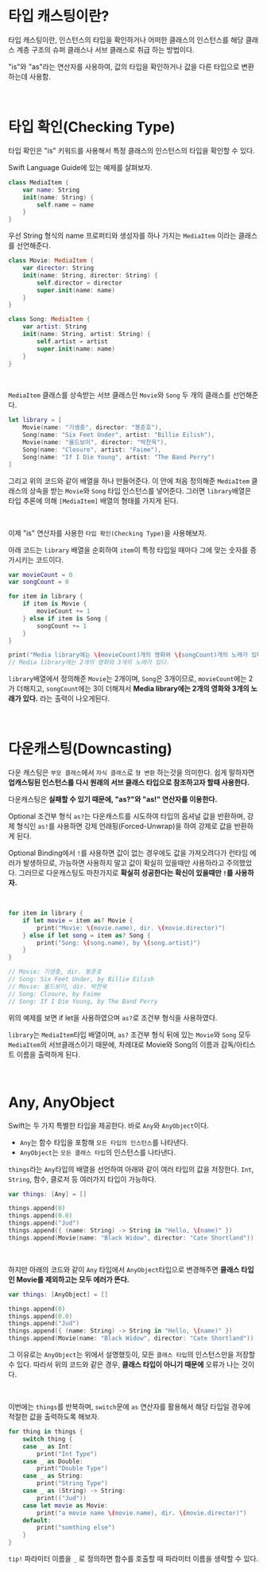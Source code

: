 # 타입 캐스팅이란?

타입 캐스팅이란, 인스턴스의 타입을 확인하거나 어떠한 클래스의 인스턴스를 해당 클래스 계층 구조의 슈퍼 클래스나 서브 클래스로 취급 하는 방법이다.

"is"와 "as"라는 연산자를 사용하여, 값의 타입을 확인하거나 값을 다른 타입으로 변환하는데 사용함.

<br>

# 타입 확인(Checking Type)
타입 확인은 "is" 키워드를 사용해서 특정 클래스의 인스턴스의 타입을 확인할 수 있다.

Swift Language Guide에 있는 예제를 살펴보자.

```swift
class MediaItem {
    var name: String
    init(name: String) {
        self.name = name
    }
}
```
우선 String 형식의 name 프로퍼티와 생성자를 하나 가지는 `MediaItem` 이라는 클래스를 선언해준다.

```swift
class Movie: MediaItem {
    var director: String
    init(name: String, director: String) {
        self.director = director
        super.init(name: name)
    }
}

class Song: MediaItem {
    var artist: String
    init(name: String, artist: String) {
        self.artist = artist
        super.init(name: name)
    }
}
```
<br>

`MediaItem` 클래스를 상속받는 서브 클래스인 `Movie`와 `Song` 두 개의 클래스를 선언해준다.


```swift
let library = [
    Movie(name: "기생충", director: "봉준호"),
    Song(name: "Six Feet Under", artist: "Billie Eilish"),
    Movie(name: "올드보이", director: "박찬욱"),
    Song(name: "Closure", artist: "Faime"),
    Song(name: "If I Die Young", artist: "The Band Perry")
]
```
그리고 위의 코드와 같이 배열을 하나 만들어준다. 이 안에 처음 정의해준 `MediaItem` 클래스의 상속을 받는 `Movie`와 `Song` 타입 인스턴스를 넣어준다.
그러면 `library`배열은 타입 추론에 의해 `[MediaItem]` 배열의 형태를 가지게 된다.

<br>

이제 "is" 연산자를 사용한 `타입 확인(Checking Type)`을 사용해보자.

아래 코드는 `library` 배열을 순회하여 `item`이 특정 타입일 때마다 그에 맞는 숫자를 증가시키는 코드이다. 

```swift
var movieCount = 0
var songCount = 0

for item in library {
    if item is Movie {
        movieCount += 1
    } else if item is Song {
        songCount += 1
    }
}

print("Media library에는 \(movieCount)개의 영화와 \(songCount)개의 노래가 있다.")
// Media library에는 2개의 영화와 3개의 노래가 있다.
```

`library`배열에서 정의해준 `Movie`는 2개이며, `Song`은 3개이므로, `movieCount`에는 2가 더해지고, `songCount`에는 3이 더해져서 **Media library에는 2개의 영화와 3개의 노래가 있다.** 라는 출력이 나오게된다.

<br>

# 다운캐스팅(Downcasting)

다운 캐스팅은 `부모 클래스`에서 `자식 클래스`로 `형 변환` 하는것을 의미한다. 쉽게 말하자면 **업캐스팅된 인스턴스를 다시 원래의 서브 클래스 타입으로 참조하고자 할때 사용한다.**

다운캐스팅은 **실패할 수 있기 때문에, "as?"와 "as!" 연산자를 이용한다.**

Optional 조건부 형식 `as?`는 다운캐스트를 시도하여 타입의 옵셔널 값을 반환하며, 강제 형식인 `as!`를 사용하면 강제 언래핑(Forced-Unwrap)을 하여 강제로 값을 반환하게 된다.

Optional Binding에서 `!`를 사용하면 값이 없는 경우에도 값을 가져오려다가 런타임 에러가 발생하므로, 가능하면 사용하지 말고 값이 확실히 있을때만 사용하라고 주의했었다. 그러므로 다운캐스팅도 마찬가지로 **확실히 성공한다는 확신이 있을때만 `!`를 사용하자.**

<br>

```swift
for item in library {
    if let movie = item as? Movie {
        print("Movie: \(movie.name), dir. \(movie.director)")
    } else if let song = item as? Song {
        print("Song: \(song.name), by \(song.artist)")
    }
}

// Movie: 기생충, dir. 봉준호
// Song: Six Feet Under, by Billie Eilish
// Movie: 올드보이, dir. 박찬욱
// Song: Closure, by Faime
// Song: If I Die Young, by The Band Perry
```

위의 예제를 보면 if let을 사용하였으며 `as?`로 조건부 형식을 사용하였다.

`library`는 `MediaItem`타입 배열이며, `as?` 조건부 형식 뒤에 있는 `Movie`와 `Song` 모두 `MediaItem`의 서브클래스이기 때문에, 차례대로 Movie와 Song의 이름과 감독/아티스트 이름을 출력하게 된다.


<br>


# Any, AnyObject

Swift는 두 가지 특별한 타입을 제공한다. 바로 `Any`와 `AnyObject`이다.

- `Any`는 함수 타입을 포함해 `모든 타입의 인스턴스`를 나타낸다.
- `AnyObject`는 `모든 클래스 타입`의 인스턴스를 나타낸다.


`things`라는 `Any`타입의 배열을 선언하여 아래와 같이 여러 타입의 값을 저장한다. `Int`, `String`, 함수, 클로저 등 여러가지 타입이 가능하다.
```swift
var things: [Any] = []

things.append(0)
things.append(0.0)
things.append("Jud")
things.append({ (name: String) -> String in "Hello, \(name)" })
things.append(Movie(name: "Black Widow", director: "Cate Shortland"))
```

<br>

하지만 아래의 코드와 같이 `Any` 타입에서 `AnyObject`타입으로 변경해주면 **클래스 타입인 Movie를 제외하고는 모두 에러가 뜬다.**
```swift
var things: [AnyObject] = []

things.append(0)
things.append(0.0)
things.append("Jud")
things.append({ (name: String) -> String in "Hello, \(name)" })
things.append(Movie(name: "Black Widow", director: "Cate Shortland"))
```

그 이유로는 `AnyObject`는 위에서 설명했듯이, 모든 `클래스 타입`의 인스턴스만을 저장할 수 있다. 따라서 위의 코드와 같은 경우, **클래스 타입이 아니기 때문에** 오류가 나는 것이다.

<br>

이번에는 `things`를 반복하며, `switch`문에 `as` 연산자를 활용해서 해당 타입일 경우에 적절한 값을 출력하도록 해보자.
```swift
for thing in things {
    switch thing {
    case _ as Int:
        print("Int Type")
    case _ as Double:
        print("Double Type")
    case _ as String:
        print("String Type")
    case _ as (String) -> String:
        print(("Jud"))
    case let movie as Movie:
        print("a movie name \(movie.name), dir. \(movie.director)")
    default:
        print("somthing else")
    }
}
```

`tip!` 파라미터 이름을 `_` 로 정의하면 함수를 호출할 때 파라미터 이름을 생략할 수 있다.



<!-- 

> Reference
> - [The Swift Language Guide - Type Casting](https://docs.swift.org/swift-book/LanguageGuide/TypeCasting.html)

 -->